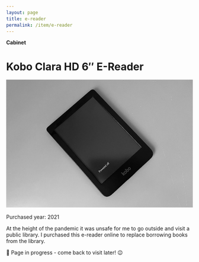 ```yaml
---
layout: page
title: e-reader
permalink: /item/e-reader
---
```


<b>Cabinet</b>

<h1>Kobo Clara HD 6″ E-Reader</h1>

<img src="/assets/kobo-e-reader.jpg" alt="Kobo Clara HD 6″ E-Reader"/>

Purchased year: 2021<br />

At the height of the pandemic it was unsafe for me to go outside and visit a public library. I purchased this e-reader online to replace borrowing books from the library.

🚧 Page in progress - come back to visit later! 😉

<style>
  .wrapper {
    max-width: 58em;
  }
</style>